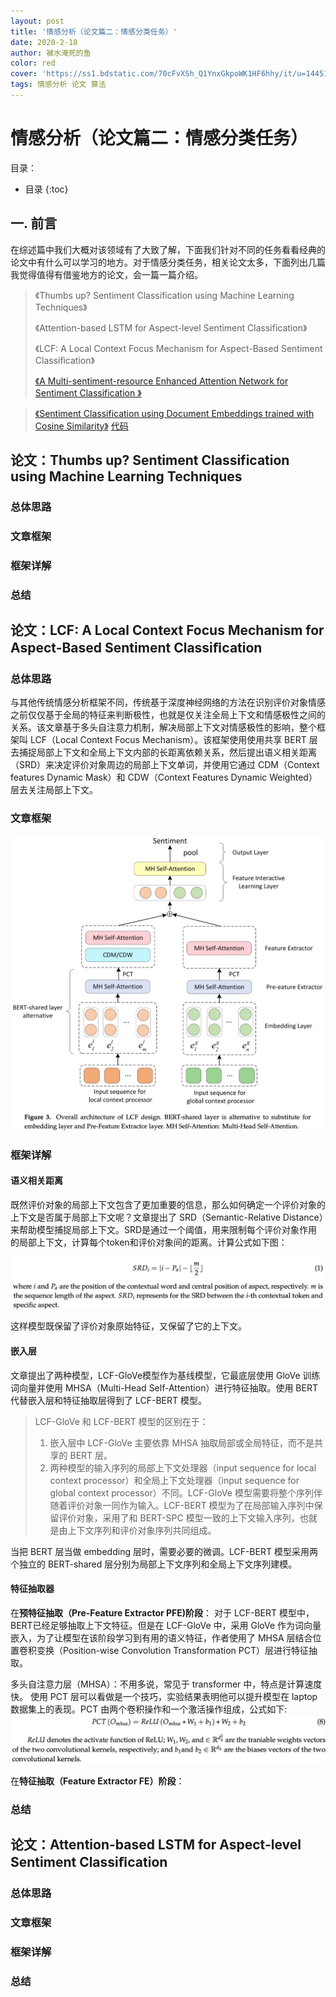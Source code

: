 ```yaml
---
layout: post
title: '情感分析（论文篇二：情感分类任务）'
date: 2020-2-18
author: 被水淹死的鱼
color: red
cover: 'https://ss1.bdstatic.com/70cFvXSh_Q1YnxGkpoWK1HF6hhy/it/u=1445199898,2678550057&fm=26&gp=0.jpg'
tags: 情感分析 论文 算法
---
```


# 情感分析（论文篇二：情感分类任务）

目录：
* 目录
{:toc}


## 一. 前言

在综述篇中我们大概对该领域有了大致了解，下面我们针对不同的任务看看经典的论文中有什么可以学习的地方。对于情感分类任务，相关论文太多，下面列出几篇我觉得值得有借鉴地方的论文，会一篇一篇介绍。
>《Thumbs up? Sentiment Classification using Machine Learning Techniques》
>
>《Attention-based LSTM for Aspect-level Sentiment Classification》
>
>《LCF: A Local Context Focus Mechanism for Aspect-Based Sentiment Classiﬁcation》
>
>[《A Multi-sentiment-resource Enhanced Attention Network for Sentiment Classification
》](https://arxiv.org/pdf/1807.04990v1.pdf)

>[《Sentiment Classification using Document Embeddings trained with Cosine Similarity》](https://www.aclweb.org/anthology/P19-2057.pdf)
>[代码](https://github.com/tanthongtan/dv-cosine)

## 论文：Thumbs up? Sentiment Classification using Machine Learning Techniques

### 总体思路

### 文章框架

### 框架详解

### 总结


## 论文：LCF: A Local Context Focus Mechanism for Aspect-Based Sentiment Classiﬁcation

### 总体思路
  与其他传统情感分析框架不同，传统基于深度神经网络的方法在识别评价对象情感之前仅仅基于全局的特征来判断极性，也就是仅关注全局上下文和情感极性之间的关系。该文章基于多头自注意力机制，解决局部上下文对情感极性的影响，整个框架叫 LCF（Local Context Focus Mechanism）。该框架使用使用共享 BERT 层去捕捉局部上下文和全局上下文内部的长距离依赖关系，然后提出语义相关距离（SRD）来决定评价对象周边的局部上下文单词，并使用它通过 CDM（Context features Dynamic Mask）和 CDW（Context Features Dynamic Weighted）层去关注局部上下文。

### 文章框架
<img src="/assets/sc/1.png" style="zoom:60%">

### 框架详解

#### 语义相关距离

既然评价对象的局部上下文包含了更加重要的信息，那么如何确定一个评价对象的上下文是否属于局部上下文呢？文章提出了 SRD（Semantic-Relative Distance）来帮助模型捕捉局部上下文。SRD是通过一个阈值，用来限制每个评价对象作用的局部上下文，计算每个token和评价对象间的距离。计算公式如下图：

<img src="/assets/sc/2.png" style="zoom:60%">

这样模型既保留了评价对象原始特征，又保留了它的上下文。

#### 嵌入层

文章提出了两种模型，LCF-GloVe模型作为基线模型，它最底层使用 GloVe 训练词向量并使用 MHSA（Multi-Head Self-Attention）进行特征抽取。使用 BERT 代替嵌入层和特征抽取层得到了 LCF-BERT 模型。

>LCF-GloVe 和 LCF-BERT 模型的区别在于：
>1. 嵌入层中 LCF-GloVe 主要依靠 MHSA 抽取局部或全局特征，而不是共享的 BERT 层。
>2. 两种模型的输入序列的局部上下文处理器（input sequence for local context processor）和全局上下文处理器（input sequence for global context processor）不同。LCF-GloVe 模型需要将整个序列伴随着评价对象一同作为输入。LCF-BERT 模型为了在局部输入序列中保留评价对象，采用了和 BERT-SPC 模型一致的上下文输入序列，也就是由上下文序列和评价对象序列共同组成。

当把 BERT 层当做 embedding 层时，需要必要的微调。LCF-BERT 模型采用两个独立的 BERT-shared 层分别为局部上下文序列和全局上下文序列建模。

#### 特征抽取器
在**预特征抽取（Pre-Feature Extractor PFE)阶段**：
对于 LCF-BERT 模型中，BERT已经足够抽取上下文特征。但是在 LCF-GloVe 中，采用 GloVe 作为词向量嵌入，为了让模型在该阶段学习到有用的语义特征，作者使用了 MHSA 层结合位置卷积变换（Position-wise Convolution Transformation PCT）层进行特征抽取。

多头自注意力层（MHSA）：不用多说，常见于 transformer 中，特点是计算速度快。 使用 PCT 层可以看做是一个技巧，实验结果表明他可以提升模型在 laptop 数据集上的表现。PCT 由两个卷积操作和一个激活操作组成，公式如下:
<img src="/assets/sc/3.png" style="zoom:60%">

在**特征抽取（Feature Extractor FE）阶段**：


### 总结


## 论文：Attention-based LSTM for Aspect-level Sentiment Classiﬁcation

### 总体思路

### 文章框架

### 框架详解

### 总结